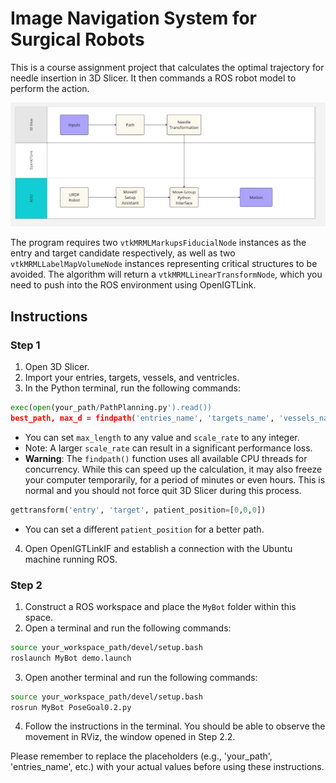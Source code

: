 # Image Navigation System for Surgical Robots

This is a course assignment project that calculates the optimal trajectory for needle insertion in 3D Slicer. It then commands a ROS robot model to perform the action.

![Overall Work Flow](./readme_pic.jpg)


The program requires two `vtkMRMLMarkupsFiducialNode` instances as the entry and target candidate respectively, as well as two `vtkMRMLLabelMapVolumeNode` instances representing critical structures to be avoided. The algorithm will return a `vtkMRMLLinearTransformNode`, which you need to push into the ROS environment using OpenIGTLink.

## Instructions

### Step 1
1. Open 3D Slicer.
2. Import your entries, targets, vessels, and ventricles.
3. In the Python terminal, run the following commands:
```python
exec(open(your_path/PathPlanning.py').read())  
best_path, max_d = findpath('entries_name', 'targets_name', 'vessels_name', 'ventricles_name', max_length=infinity, scale_rate=1)
```
   - You can set `max_length` to any value and `scale_rate` to any integer.
   - Note: A larger `scale_rate` can result in a significant performance loss.
   - __Warning__: The `findpath()` function uses all available CPU threads for concurrency. While this can speed up the calculation, it may also freeze your computer temporarily, for a period of minutes or even hours. This is normal and you should not force quit 3D Slicer during this process.
```python
gettransform('entry', 'target', patient_position=[0,0,0])
```
   - You can set a different `patient_position` for a better path.

4. Open OpenIGTLinkIF and establish a connection with the Ubuntu machine running ROS.

### Step 2
1. Construct a ROS workspace and place the `MyBot` folder within this space.
2. Open a terminal and run the following commands:
```bash
source your_workspace_path/devel/setup.bash  
roslaunch MyBot demo.launch
```
3. Open another terminal and run the following commands:
```bash
source your_workspace_path/devel/setup.bash  
rosrun MyBot PoseGoal0.2.py
```
4. Follow the instructions in the terminal. You should be able to observe the movement in RViz, the window opened in Step 2.2.

Please remember to replace the placeholders (e.g., 'your_path', 'entries_name', etc.) with your actual values before using these instructions.
